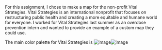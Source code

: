 For this assignment, I chose to make a map for the non-profit Vital Strategies. Vital Strategies is an international nonprofit that focuses on restructuring public
health and creating a more equitable and humane world for everyone. I worked for Vital Strategies last summer as an overdose prevention intern and wanted to provide 
an example of a custom map they could use.

The main color palette for Vital Strategies is 
![image](https://user-images.githubusercontent.com/112127273/227742550-446cea0e-5714-4131-b11f-97982581f4d9.png)![image](https://user-images.githubusercontent.com/112127273/227742849-6a458ce2-51e6-4753-8e92-49cd4d3f89b8.png)


